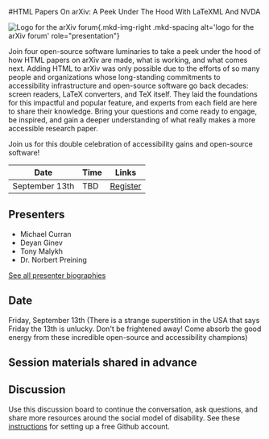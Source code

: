#HTML Papers On arXiv: A Peek Under The Hood With LaTeXML And NVDA

![Logo for the arXiv forum](../../assets/arxiv-forum-logo-full-2024.svg){.mkd-img-right .mkd-spacing alt='logo for the arXiv forum' role="presentation"}

Join four open-source software luminaries to take a peek under the hood of how HTML papers on arXiv are made, what is working, and what comes next. Adding HTML to arXiv was only possible due to the efforts of so many people and organizations whose long-standing commitments to accessibility infrastructure and open-source software go back decades: screen readers, LaTeX converters, and TeX itself. They laid the foundations for this impactful and popular feature, and experts from each field are here to share their knowledge. Bring your questions and come ready to engage, be inspired, and gain a deeper understanding of what really makes a more accessible research paper.

Join us for this double celebration of accessibility gains and open-source software!

| Date | Time | Links |
|---|---|---|
| September 13th | TBD |  [Register](https://cornell.ca1.qualtrics.com/jfe/form/SV_eEZ1d27LF2fVM7Y) |

## Presenters

- Michael Curran
- Deyan Ginev
- Tony Malykh
- Dr. Norbert Preining

[See all presenter biographies](presenters)

## Date
Friday, September 13th
(There is a strange superstition in the USA that says Friday the 13th is unlucky. Don't be frightened away! Come absorb the good energy from these incredible open-source and accessibility champions)


## Session materials shared in advance


## Discussion
Use this discussion board to continue the conversation, ask questions, and share more resources around the social model of disability. See these [instructions](discussion-board.md) for setting up a free Github account.
